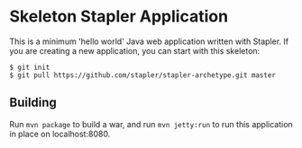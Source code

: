 Skeleton Stapler Application
============================

This is a minimum 'hello world' Java web application written with Stapler.
If you are creating a new application, you can start with this skeleton:

    $ git init
    $ git pull https://github.com/stapler/stapler-archetype.git master

Building
--------

Run `mvn package` to build a war, and run `mvn jetty:run` to run this application
in place on localhost:8080.
